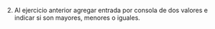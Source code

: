 2. Al ejercicio anterior agregar entrada por consola de dos valores e indicar si son mayores, menores o iguales.